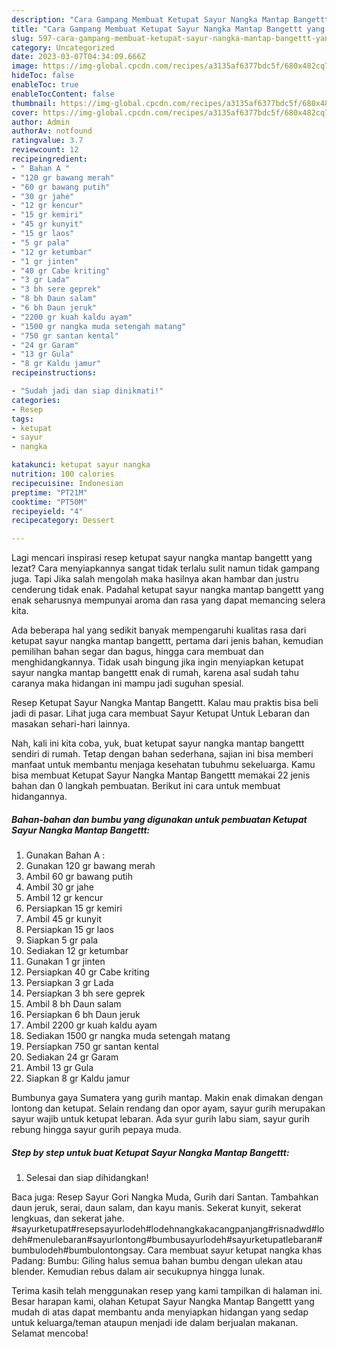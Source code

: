 ```yaml
---
description: "Cara Gampang Membuat Ketupat Sayur Nangka Mantap Bangettt yang Enak, Buat Buka Puasa}"
title: "Cara Gampang Membuat Ketupat Sayur Nangka Mantap Bangettt yang Enak, Buat Buka Puasa}"
slug: 597-cara-gampang-membuat-ketupat-sayur-nangka-mantap-bangettt-yang-enak-buat-buka-puasa
category: Uncategorized
date: 2023-03-07T04:34:09.666Z
image: https://img-global.cpcdn.com/recipes/a3135af6377bdc5f/680x482cq70/ketupat-sayur-nangka-mantap-bangettt-foto-resep-utama.jpg
hideToc: false
enableToc: true
enableTocContent: false
thumbnail: https://img-global.cpcdn.com/recipes/a3135af6377bdc5f/680x482cq70/ketupat-sayur-nangka-mantap-bangettt-foto-resep-utama.jpg
cover: https://img-global.cpcdn.com/recipes/a3135af6377bdc5f/680x482cq70/ketupat-sayur-nangka-mantap-bangettt-foto-resep-utama.jpg
author: Admin
authorAv: notfound
ratingvalue: 3.7
reviewcount: 12
recipeingredient:
- " Bahan A "
- "120 gr bawang merah"
- "60 gr bawang putih"
- "30 gr jahe"
- "12 gr kencur"
- "15 gr kemiri"
- "45 gr kunyit"
- "15 gr laos"
- "5 gr pala"
- "12 gr ketumbar"
- "1 gr jinten"
- "40 gr Cabe kriting"
- "3 gr Lada"
- "3 bh sere geprek"
- "8 bh Daun salam"
- "6 bh Daun jeruk"
- "2200 gr kuah kaldu ayam"
- "1500 gr nangka muda setengah matang"
- "750 gr santan kental"
- "24 gr Garam"
- "13 gr Gula"
- "8 gr Kaldu jamur"
recipeinstructions:

- "Sudah jadi dan siap dinikmati!"
categories:
- Resep
tags:
- ketupat
- sayur
- nangka

katakunci: ketupat sayur nangka 
nutrition: 100 calories
recipecuisine: Indonesian
preptime: "PT21M"
cooktime: "PT50M"
recipeyield: "4"
recipecategory: Dessert

---
```



Lagi mencari inspirasi resep ketupat sayur nangka mantap bangettt yang lezat? Cara menyiapkannya sangat tidak terlalu sulit namun tidak gampang juga. Tapi Jika salah mengolah maka hasilnya akan hambar dan justru cenderung tidak enak. Padahal ketupat sayur nangka mantap bangettt yang enak seharusnya mempunyai aroma dan rasa yang dapat memancing selera kita.


Ada beberapa hal yang sedikit banyak mempengaruhi kualitas rasa dari ketupat sayur nangka mantap bangettt, pertama dari jenis bahan, kemudian pemilihan bahan segar dan bagus, hingga cara membuat dan menghidangkannya. Tidak usah bingung jika ingin menyiapkan ketupat sayur nangka mantap bangettt enak di rumah, karena asal sudah tahu caranya maka hidangan ini mampu jadi suguhan spesial.

Resep Ketupat Sayur Nangka Mantap Bangettt. Kalau mau praktis bisa beli jadi di pasar. Lihat juga cara membuat Sayur Ketupat Untuk Lebaran dan masakan sehari-hari lainnya.


Nah, kali ini kita coba, yuk, buat ketupat sayur nangka mantap bangettt sendiri di rumah. Tetap dengan bahan sederhana, sajian ini bisa memberi manfaat untuk membantu menjaga kesehatan tubuhmu sekeluarga. Kamu bisa membuat Ketupat Sayur Nangka Mantap Bangettt memakai 22 jenis bahan dan 0 langkah pembuatan. Berikut ini cara untuk membuat hidangannya.

<!--inarticleads1-->

##### Bahan-bahan dan bumbu yang digunakan untuk pembuatan Ketupat Sayur Nangka Mantap Bangettt:

1. Gunakan  Bahan A :
1. Gunakan 120 gr bawang merah
1. Ambil 60 gr bawang putih
1. Ambil 30 gr jahe
1. Ambil 12 gr kencur
1. Persiapkan 15 gr kemiri
1. Ambil 45 gr kunyit
1. Persiapkan 15 gr laos
1. Siapkan 5 gr pala
1. Sediakan 12 gr ketumbar
1. Gunakan 1 gr jinten
1. Persiapkan 40 gr Cabe kriting
1. Persiapkan 3 gr Lada
1. Persiapkan 3 bh sere geprek
1. Ambil 8 bh Daun salam
1. Persiapkan 6 bh Daun jeruk
1. Ambil 2200 gr kuah kaldu ayam
1. Sediakan 1500 gr nangka muda setengah matang
1. Persiapkan 750 gr santan kental
1. Sediakan 24 gr Garam
1. Ambil 13 gr Gula
1. Siapkan 8 gr Kaldu jamur


Bumbunya gaya Sumatera yang gurih mantap. Makin enak dimakan dengan lontong dan ketupat. Selain rendang dan opor ayam, sayur gurih merupakan sayur wajib untuk ketupat lebaran. Ada syur gurih labu siam, sayur gurih rebung hingga sayur gurih pepaya muda. 

<!--inarticleads2-->

##### Step by step untuk buat Ketupat Sayur Nangka Mantap Bangettt:


1. Selesai dan siap dihidangkan!

Baca juga: Resep Sayur Gori Nangka Muda, Gurih dari Santan. Tambahkan daun jeruk, serai, daun salam, dan kayu manis. Sekerat kunyit, sekerat lengkuas, dan sekerat jahe. #sayurketupat#resepsayurlodeh#lodehnangkakacangpanjang#risnadwd#lodeh#menulebaran#sayurlontong#bumbusayurlodeh#sayurketupatlebaran#bumbulodeh#bumbulontongsay. Cara membuat sayur ketupat nangka khas Padang: Bumbu: Giling halus semua bahan bumbu dengan ulekan atau blender. Kemudian rebus dalam air secukupnya hingga lunak. 

Terima kasih telah menggunakan resep yang kami tampilkan di halaman ini. Besar harapan kami, olahan Ketupat Sayur Nangka Mantap Bangettt yang mudah di atas dapat membantu anda menyiapkan hidangan yang sedap untuk keluarga/teman ataupun menjadi ide dalam berjualan makanan. Selamat mencoba!
